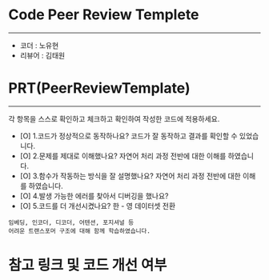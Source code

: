# Code Peer Review Templete
---
- 코더 : 노유현
- 리뷰어 : 김태원


# PRT(PeerReviewTemplate)
---
각 항목을 스스로 확인하고 체크하고 확인하여 작성한 코드에 적용하세요.
- [O] 1.코드가 정상적으로 동작하나요?
      코드가 잘 동작하고 결과를 확인할 수 있었습니다.
- [O] 2.문제를 제대로 이해했나요?
      자연어 처리 과정 전반에 대한 이해를 하였습니다.
- [O] 3.함수가 작동하는 방식을 잘 설명했나요?
      자연어 처리 과정 전반에 대한 이해를 하였습니다.
- [O] 4.발생 가능한 에러를 찾아서 디버깅을 했나요?
- [O] 5.코드를 더 개선시켰나요?
      한 - 영 데이터셋 전환


```
임베딩, 인코더, 디코더, 어텐션, 포지셔널 등
어려운 트랜스포머 구조에 대해 함께 학습하였습니다.
```

# 참고 링크 및 코드 개선 여부
